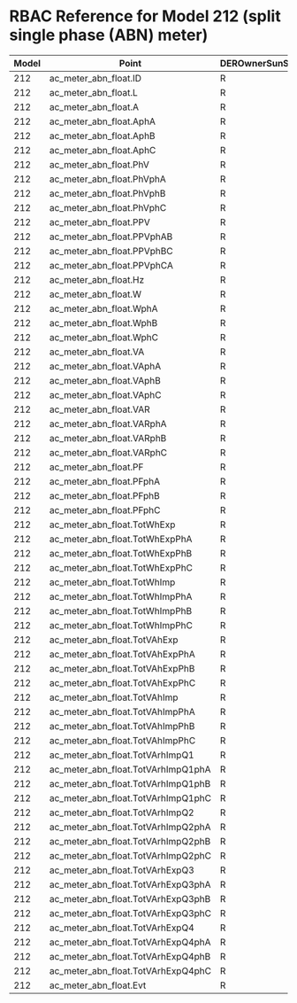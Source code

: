 # RBAC Reference for Model 212 (split single phase (ABN) meter)

| Model | Point | DEROwnerSunSpec | DERInstallerSunSpec | DERVendorSunSpec | ServiceProviderSunSpec | GridOperatorSunSpec |
|-------|-------|------------------|---------------------|------------------|------------------------|---------------------|
| 212 | ac_meter_abn_float.ID | R | R | R | R | R |
| 212 | ac_meter_abn_float.L | R | R | R | R | R |
| 212 | ac_meter_abn_float.A | R | R | R | R | R |
| 212 | ac_meter_abn_float.AphA | R | R | R | R | R |
| 212 | ac_meter_abn_float.AphB | R | R | R | R | R |
| 212 | ac_meter_abn_float.AphC | R | R | R | R | R |
| 212 | ac_meter_abn_float.PhV | R | R | R | R | R |
| 212 | ac_meter_abn_float.PhVphA | R | R | R | R | R |
| 212 | ac_meter_abn_float.PhVphB | R | R | R | R | R |
| 212 | ac_meter_abn_float.PhVphC | R | R | R | R | R |
| 212 | ac_meter_abn_float.PPV | R | R | R | R | R |
| 212 | ac_meter_abn_float.PPVphAB | R | R | R | R | R |
| 212 | ac_meter_abn_float.PPVphBC | R | R | R | R | R |
| 212 | ac_meter_abn_float.PPVphCA | R | R | R | R | R |
| 212 | ac_meter_abn_float.Hz | R | R | R | R | R |
| 212 | ac_meter_abn_float.W | R | R | R | R | R |
| 212 | ac_meter_abn_float.WphA | R | R | R | R | R |
| 212 | ac_meter_abn_float.WphB | R | R | R | R | R |
| 212 | ac_meter_abn_float.WphC | R | R | R | R | R |
| 212 | ac_meter_abn_float.VA | R | R | R | R | R |
| 212 | ac_meter_abn_float.VAphA | R | R | R | R | R |
| 212 | ac_meter_abn_float.VAphB | R | R | R | R | R |
| 212 | ac_meter_abn_float.VAphC | R | R | R | R | R |
| 212 | ac_meter_abn_float.VAR | R | R | R | R | R |
| 212 | ac_meter_abn_float.VARphA | R | R | R | R | R |
| 212 | ac_meter_abn_float.VARphB | R | R | R | R | R |
| 212 | ac_meter_abn_float.VARphC | R | R | R | R | R |
| 212 | ac_meter_abn_float.PF | R | R | R | R | R |
| 212 | ac_meter_abn_float.PFphA | R | R | R | R | R |
| 212 | ac_meter_abn_float.PFphB | R | R | R | R | R |
| 212 | ac_meter_abn_float.PFphC | R | R | R | R | R |
| 212 | ac_meter_abn_float.TotWhExp | R | R | R | R | R |
| 212 | ac_meter_abn_float.TotWhExpPhA | R | R | R | R | R |
| 212 | ac_meter_abn_float.TotWhExpPhB | R | R | R | R | R |
| 212 | ac_meter_abn_float.TotWhExpPhC | R | R | R | R | R |
| 212 | ac_meter_abn_float.TotWhImp | R | R | R | R | R |
| 212 | ac_meter_abn_float.TotWhImpPhA | R | R | R | R | R |
| 212 | ac_meter_abn_float.TotWhImpPhB | R | R | R | R | R |
| 212 | ac_meter_abn_float.TotWhImpPhC | R | R | R | R | R |
| 212 | ac_meter_abn_float.TotVAhExp | R | R | R | R | R |
| 212 | ac_meter_abn_float.TotVAhExpPhA | R | R | R | R | R |
| 212 | ac_meter_abn_float.TotVAhExpPhB | R | R | R | R | R |
| 212 | ac_meter_abn_float.TotVAhExpPhC | R | R | R | R | R |
| 212 | ac_meter_abn_float.TotVAhImp | R | R | R | R | R |
| 212 | ac_meter_abn_float.TotVAhImpPhA | R | R | R | R | R |
| 212 | ac_meter_abn_float.TotVAhImpPhB | R | R | R | R | R |
| 212 | ac_meter_abn_float.TotVAhImpPhC | R | R | R | R | R |
| 212 | ac_meter_abn_float.TotVArhImpQ1 | R | R | R | R | R |
| 212 | ac_meter_abn_float.TotVArhImpQ1phA | R | R | R | R | R |
| 212 | ac_meter_abn_float.TotVArhImpQ1phB | R | R | R | R | R |
| 212 | ac_meter_abn_float.TotVArhImpQ1phC | R | R | R | R | R |
| 212 | ac_meter_abn_float.TotVArhImpQ2 | R | R | R | R | R |
| 212 | ac_meter_abn_float.TotVArhImpQ2phA | R | R | R | R | R |
| 212 | ac_meter_abn_float.TotVArhImpQ2phB | R | R | R | R | R |
| 212 | ac_meter_abn_float.TotVArhImpQ2phC | R | R | R | R | R |
| 212 | ac_meter_abn_float.TotVArhExpQ3 | R | R | R | R | R |
| 212 | ac_meter_abn_float.TotVArhExpQ3phA | R | R | R | R | R |
| 212 | ac_meter_abn_float.TotVArhExpQ3phB | R | R | R | R | R |
| 212 | ac_meter_abn_float.TotVArhExpQ3phC | R | R | R | R | R |
| 212 | ac_meter_abn_float.TotVArhExpQ4 | R | R | R | R | R |
| 212 | ac_meter_abn_float.TotVArhExpQ4phA | R | R | R | R | R |
| 212 | ac_meter_abn_float.TotVArhExpQ4phB | R | R | R | R | R |
| 212 | ac_meter_abn_float.TotVArhExpQ4phC | R | R | R | R | R |
| 212 | ac_meter_abn_float.Evt | R | R | R | R | R |
